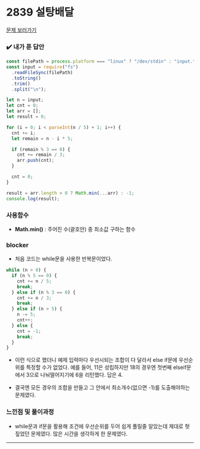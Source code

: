 # 2839 설탕배달

[문제 보러가기](https://www.acmicpc.net/problem/2839)

### :heavy_check_mark: 내가 푼 답안

```javascript
const filePath = process.platform === "linux" ? "/dev/stdin" : "input.txt";
const input = require("fs")
  .readFileSync(filePath)
  .toString()
  .trim()
  .split("\n");

let n = input;
let cnt = 0;
let arr = [];
let result = 0;

for (i = 0; i < parseInt(n / 5) + 1; i++) {
  cnt += i;
  let remain = n - i * 5;

  if (remain % 3 == 0) {
    cnt += remain / 3;
    arr.push(cnt);
  }

  cnt = 0;
}

result = arr.length > 0 ? Math.min(...arr) : -1;
console.log(result);
```

### 사용함수

- **Math.min()** : 주어진 수(괄호안) 중 최소값 구하는 함수

### blocker

- 처음 코드는 while문을 사용한 반복문이었다.

```javascript
while (n > 0) {
  if (n % 5 == 0) {
    cnt += n / 5;
    break;
  } else if (n % 3 == 0) {
    cnt += n / 3;
    break;
  } else if (n > 5) {
    n -= 5;
    cnt++;
  } else {
    cnt = -1;
    break;
  }
}
```

- 이런 식으로 했더니 예제 입력마다 우선시되는 조합이 다 달라서 else if문에 우선순위를 특정할 수가 없었다. 예를 들어, 11은 성립하지만 18의 경우엔 첫번째 elseif문에서 3으로 나눠떨어지기에 6을 리턴했다. 답은 4.

- 결국엔 모든 경우의 조합을 만들고 그 안에서 최소개수(없으면 -1)를 도출해야하는 문제였다.

### 느낀점 및 풀이과정

- while문과 if문을 활용해 조건에 우선순위를 두어 쉽게 풀릴줄 알았는데 제대로 헛짚었던 문제였다. 많은 시간을 생각하게 한 문제였다.

<hr/>
